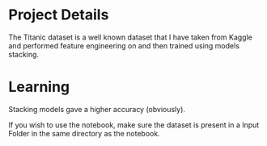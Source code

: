 
# Project Details

The Titanic dataset is a well known dataset that I have taken from Kaggle and performed feature engineering on and then trained using models stacking.

# Learning 
Stacking models gave a higher accuracy (obviously). 


If you wish to use the notebook, make sure the dataset is present in a Input Folder in the same directory as the notebook. 

